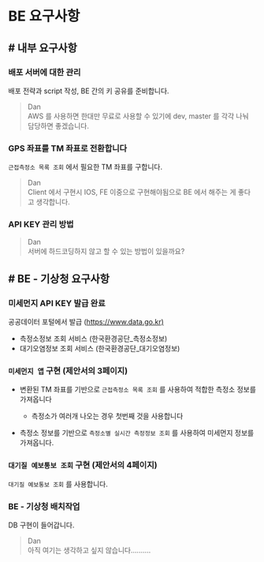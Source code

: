 # BE 요구사항

## # 내부 요구사항

### 배포 서버에 대한 관리

배포 전략과 script 작성, BE 간의 키 공유를 준비합니다.  
> Dan  
> AWS 를 사용하면 한대만 무료로 사용할 수 있기에 dev, master 를 각각 나눠 담당하면 좋겠습니다.

### GPS 좌표를 TM 좌표로 전환합니다

`근접측정소 목록 조회` 에서 필요한 TM 좌표를 구합니다.  
> Dan  
> Client 에서 구현시 IOS, FE 이중으로 구현해야됨으로 BE 에서 해주는 게 좋다고 생각합니다.

### API KEY 관리 방법

> Dan  
서버에 하드코딩하지 않고 할 수 있는 방법이 있을까요?

## # BE - 기상청 요구사항

### 미세먼지 API KEY 발급 완료

공공데이터 포털에서 발급 (<https://www.data.go.kr)>

- 측정소정보 조회 서비스 (한국환경공단_측정소정보)
- 대기오염정보 조회 서비스 (한국환경공단_대기오염정보)  

### `미세먼지 앱` 구현 (제안서의 3페이지)

- 변환된 TM 좌표를 기반으로 `근접측정소 목록 조회` 를 사용하여 적합한 측정소 정보를 가져옵니다
  - 측정소가 여러개 나오는 경우 첫번째 것을 사용합니다

- 측정소 정보를 기반으로 `측정소별 실시간 측정정보 조회` 를 사용하여 미세먼지 정보를 가져옵니다.

### `대기질 예보통보 조회` 구현 (제안서의 4페이지)

`대기질 예보통보 조회` 를 사용합니다.  

### BE - 기상청 배치작업  

DB 구현이 들어갑니다.  

> Dan  
아직 여기는 생각하고 싶지 않습니다..........
